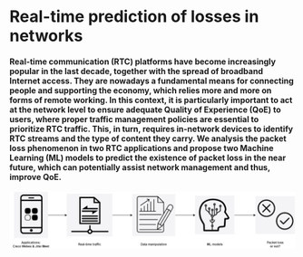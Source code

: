 # Real-time prediction of losses in networks

#### Real-time communication (RTC) platforms have become increasingly popular in the last decade, together with the spread of broadband Internet access. They are nowadays a fundamental means for connecting people and supporting the economy, which relies more and more on forms of remote working. In this context, it is particularly important to act at the network level to ensure adequate Quality of Experience (QoE) to users, where proper traffic management policies are essential to prioritize RTC traffic. This, in turn, requires in-network devices to identify RTC streams and the type of content they carry. We analysis the packet loss phenomenon in two RTC applications and propose two Machine Learning (ML) models to predict the existence of packet loss in the near future, which can potentially assist network management and thus, improve QoE.

![alt text](https://github.com/stlssg/Real-time-prediction-of-losses-in-networks/blob/main/ml_flow.png?raw=true)
